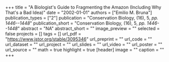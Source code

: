 +++
title = "A Biologist's Guide to Fragmenting the Amazon (Including Why That's a Bad Idea)"
date = "2002-01-01"
authors = ["Emilio M. Bruna"]
publication_types = ["2"]
publication = "Conservation Biology, (16), 5, _pp. 1446--1448_"
publication_short = "Conservation Biology, (16), 5, _pp. 1446--1448_"
abstract = "NA"
abstract_short = ""
image_preview = ""
selected = false
projects = []
tags = []
url_pdf = "https://www.jstor.org/stable/3095346"
url_preprint = ""
url_code = ""
url_dataset = ""
url_project = ""
url_slides = ""
url_video = ""
url_poster = ""
url_source = ""
math = true
highlight = true
[header]
image = ""
caption = ""
+++
